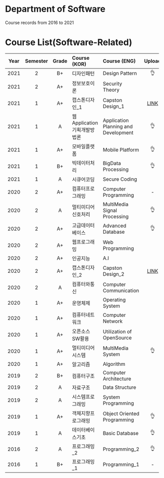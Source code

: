 # Department of Software
Course records from 2016 to 2021

# Course List(Software-Related)

 Year |  Semester | Grade | Course (KOR) | Course (ENG) | Upload
 :---: | :---: | :---: | :--- | :--- | :---:
2021 | 2 | B+ | 디자인패턴 | Design Pattern | 👌
2021 | 2 | A+ | 정보보호이론 | Security Theory | 
2021 | 1 | A+ | 캡스톤디자인_1 | Capston Design_1 | [LINK](https://github.com/ukunV/kiwi)
2021 | 1 | A | 웹Application기획개발방법론 | Application Planning and Development | 👌
2021 | 1 | A+ | 모바일플랫폼 | Mobile Platform | 👌
2021 | 1 | B+ | 빅데이터처리 | BigData Processing | 👌
2021 | 1 | A | 시큐어코딩 | Secure Coding | 
2020 | 2 | A+ | 컴퓨터프로그래밍 | Computer Programming | -
2020 | 2 | A | 멀티미디어신호처리 | MultiMedia Signal Processing | 👌
2020 | 2 | A+ | 고급데이터베이스 | Advanced Database | 👌
2020 | 2 | A+ | 웹프로그래밍 | Web Programming | 
2020 | 2 | A+ | 인공지능 | A.I | 
2020 | 2 | A+ | 캡스톤디자인_2 | Capston Design_2 | [LINK](https://github.com/ukunV/homes)
2020 | 2 | A | 컴퓨터와통신 | Computer Communication | 
2020 | 1 | A+ | 운영체제 | Operating System | 
2020 | 1 | A+ | 컴퓨터네트워크 | Computer Network | 
2020 | 1 | A+ | 오픈소스SW활용 | Utilization of OpenSource | 
2020 | 1 | A+ | 멀티미디어시스템 | MultiMedia System | 👌
2020 | 1 | A+ | 알고리즘 | Algorithm | 
2019 | 2 | B+ | 컴퓨터구조 | Computer Architecture | 
2019 | 2 | A | 자료구조 | Data Structure | 
2019 | 2 | A | 시스템프로그래밍 | System Programming | 
2019 | 1 | A+ | 객체지향프로그래밍 | Object Oriented Programming | 👌
2019 | 1 | A | 데이터베이스기초 | Basic Database | 👌
2016 | 2 | A | 프로그래밍_2 | Programming_2 | 👌
2016 | 1 | B+ | 프로그래밍_1 | Programming_1 | -